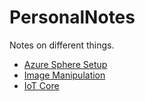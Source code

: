 # PersonalNotes
Notes on different things.

* [Azure Sphere Setup](AzureSphere/Readme.md)  
* [Image Manipulation](General/ImageManipulation.md)
* [IoT Core](IoTCore/README.md)
